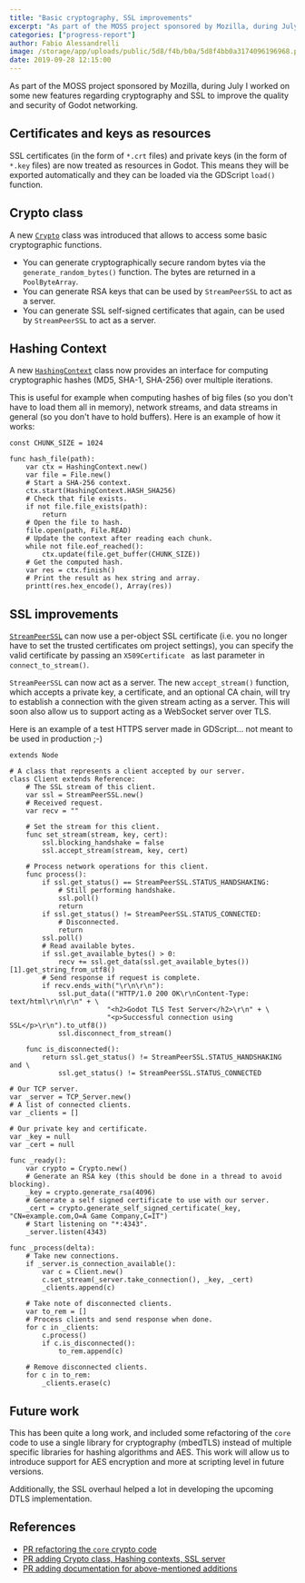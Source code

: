 ```yaml
---
title: "Basic cryptography, SSL improvements"
excerpt: "As part of the MOSS project sponsored by Mozilla, during July I worked on some new features regarding cryptography and SSL to improve the quality and security of Godot networking."
categories: ["progress-report"]
author: Fabio Alessandrelli
image: /storage/app/uploads/public/5d8/f4b/b0a/5d8f4bb0a3174096196968.png
date: 2019-09-28 12:15:00
---
```


As part of the MOSS project sponsored by Mozilla, during July I worked on some new features regarding cryptography and SSL to improve the quality and security of Godot networking.

Certificates and keys as resources
----------------------------------

SSL certificates (in the form of `*.crt` files) and private keys (in the form of `*.key` files) are now treated as resources in Godot. This means they will be exported automatically and they can be loaded via the GDScript `load()` function.

Crypto class
------------

A new [`Crypto`](http://docs.godotengine.org/en/latest/classes/class_crypto.html) class was introduced that allows to access some basic cryptographic functions.

- You can generate cryptographically secure random bytes via the `generate_random_bytes()` function. The bytes are returned in a `PoolByteArray`.
- You can generate RSA keys that can be used by `StreamPeerSSL` to act as a server.
- You can generate SSL self-signed certificates that again, can be used by `StreamPeerSSL` to act as a server.

Hashing Context
---------------

A new [`HashingContext`](http://docs.godotengine.org/en/latest/classes/class_hashingcontext.html) class now provides an interface for computing cryptographic hashes (MD5, SHA-1, SHA-256) over multiple iterations.

This is useful for example when computing hashes of big files (so you don't have to load them all in memory), network streams, and data streams in general (so you don't have to hold buffers). Here is an example of how it works:

```
const CHUNK_SIZE = 1024

func hash_file(path):
	var ctx = HashingContext.new()
	var file = File.new()
	# Start a SHA-256 context.
	ctx.start(HashingContext.HASH_SHA256)
	# Check that file exists.
	if not file.file_exists(path):
	    return
	# Open the file to hash.
	file.open(path, File.READ)
	# Update the context after reading each chunk.
	while not file.eof_reached():
	    ctx.update(file.get_buffer(CHUNK_SIZE))
	# Get the computed hash.
	var res = ctx.finish()
	# Print the result as hex string and array.
	printt(res.hex_encode(), Array(res))
```

SSL improvements
----------------

[`StreamPeerSSL`](http://docs.godotengine.org/en/latest/classes/class_streampeerssl.html) can now use a per-object SSL certificate (i.e. you no longer have to set the trusted certificates om project settings), you can specify the valid certificate by passing an `X509Certificate ` as last parameter in `connect_to_stream()`.

`StreamPeerSSL` can now act as a server. The new `accept_stream()` function, which accepts a private key, a certificate, and an optional CA chain, will try to establish a connection with the given stream acting as a server. This will soon also allow us to support acting as a WebSocket server over TLS.

Here is an example of a test HTTPS server made in GDScript... not meant to be used in production ;-)

```
extends Node

# A class that represents a client accepted by our server.
class Client extends Reference:
	# The SSL stream of this client.
	var ssl = StreamPeerSSL.new()
	# Received request.
	var recv = ""

	# Set the stream for this client.
	func set_stream(stream, key, cert):
		ssl.blocking_handshake = false
		ssl.accept_stream(stream, key, cert)

	# Process network operations for this client.
	func process():
		if ssl.get_status() == StreamPeerSSL.STATUS_HANDSHAKING:
			# Still performing handshake.
			ssl.poll()
			return
		if ssl.get_status() != StreamPeerSSL.STATUS_CONNECTED:
			# Disconnected.
			return
		ssl.poll()
		# Read available bytes.
		if ssl.get_available_bytes() > 0:
			recv += ssl.get_data(ssl.get_available_bytes())[1].get_string_from_utf8()
		# Send response if request is complete.
		if recv.ends_with("\r\n\r\n"):
			ssl.put_data(("HTTP/1.0 200 OK\r\nContent-Type: text/html\r\n\r\n" + \
						"<h2>Godot TLS Test Server</h2>\r\n" + \
						"<p>Successful connection using SSL</p>\r\n").to_utf8())
			ssl.disconnect_from_stream()

	func is_disconnected():
		return ssl.get_status() != StreamPeerSSL.STATUS_HANDSHAKING and \
		    ssl.get_status() != StreamPeerSSL.STATUS_CONNECTED

# Our TCP server.
var _server = TCP_Server.new()
# A list of connected clients.
var _clients = []

# Our private key and certificate.
var _key = null
var _cert = null

func _ready():
	var crypto = Crypto.new()
	# Generate an RSA key (this should be done in a thread to avoid blocking).
	_key = crypto.generate_rsa(4096)
	# Generate a self signed certificate to use with our server.
	_cert = crypto.generate_self_signed_certificate(_key, "CN=example.com,O=A Game Company,C=IT")
	# Start listening on "*:4343".
	_server.listen(4343)

func _process(delta):
	# Take new connections.
	if _server.is_connection_available():
		var c = Client.new()
		c.set_stream(_server.take_connection(), _key, _cert)
		_clients.append(c)

	# Take note of disconnected clients.
	var to_rem = []
	# Process clients and send response when done.
	for c in _clients:
		c.process()
		if c.is_disconnected():
			to_rem.append(c)

	# Remove disconnected clients.
	for c in to_rem:
		_clients.erase(c)
```

Future work
-----------

This has been quite a long work, and included some refactoring of the `core` code to use a single library for cryptography (mbedTLS) instead of multiple specific libraries for hashing algorithms and AES. This work will allow us to introduce support for AES encryption and more at scripting level in future versions.

Additionally, the SSL overhaul helped a lot in developing the upcoming DTLS implementation.

References
----------

- [PR refactoring the `core` crypto code](https://github.com/godotengine/godot/pull/30239)
- [PR adding Crypto class, Hashing contexts, SSL server](https://github.com/godotengine/godot/pull/29871)
- [PR adding documentation for above-mentioned additions](https://github.com/godotengine/godot/pull/32285)
